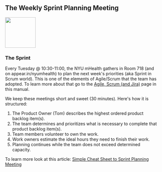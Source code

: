 ## The Weekly Sprint Planning Meeting


<img src="/Images/run.png" width="100">  

### The Sprint  

Every Tuesday @ 10:30-11:00, the NYU mHealth gathers in Room 718 (and on appear.in/nyumhealth) to plan the next week's priorities (aka Sprint in Scrum world). This is one of the elements of Agile/Scrum that the team has adopted. To learn more about that go to the [Agile, Scrum (and Jira)](Agile.md) page in this manual. 

We keep these meetings short and sweet (30 minutes). Here's how it is structured:

1. The Product Owner (Tom) describes the highest ordered product backlog item(s). 
2. The team determines and prioritizes what is necessary to complete that product backlog item(s). 
3. Team members volunteer to own the work.   
4. Work owners estimate the ideal hours they need to finish their work.   
5. Planning continues while the team does not exceed determined capacity.  

To learn more look at this article: [Simple Cheat Sheet to Sprint Planning Meeting](http://www.leadingagile.com/2012/08/simple-cheat-sheet-to-sprint-planning-meeting/#sthash.Jl7b3VqM.dpuf)
